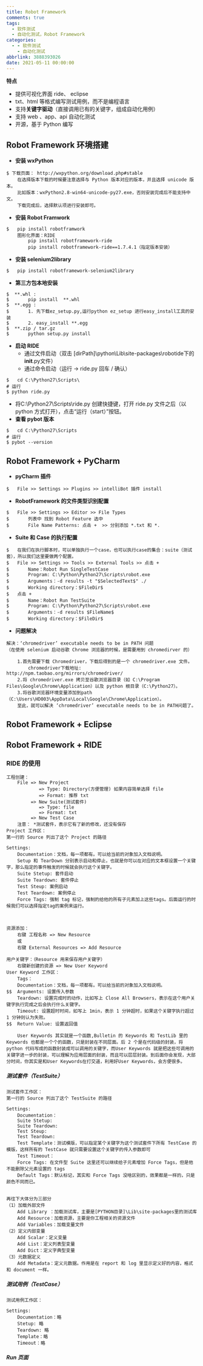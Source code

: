 ```yaml
---
title: Robot Framework
comments: true
tags:
  - 软件测试
  - 自动化测试，Robot Framework
categories:
  - - 软件测试
    - 自动化测试
abbrlink: 3888393026
date: 2021-05-11 00:00:00
---
```


**特点**
- 提供可视化界面 ride、 eclipse
- txt、html 等格式编写测试用例，而不是编程语言
- 支持**关键字驱动**（直接调用已有的关键字，组成自动化用例）
- 支持 web 、app、api 自动化测试
- 开源，基于 Python 编写

## Robot Framework 环境搭建


- **安装 wxPython**

```shell
$ 下载页面： http://wxpython.org/download.php#stable
	在选择版本下载的时候要注意选择与 Python 版本对应的版本，并且选择 unicode 版本。
	比如版本：wxPython2.8-win64-unicode-py27.exe，否则安装完成后不能支持中文。
	下载完成后，选择默认项进行安装即可。
```


- **安装 Robot Framwork**

```shell
$	pip install robotframwork
	图形化界面：RIDE
		pip install robotframework-ride
		pip install robotframework-ride==1.7.4.1（指定版本安装）
```


- **安装 selenium2library**

```shell
$	pip install robotframework-selenium2library
```


- **第三方包本地安装**

```shell
$  **.whl : 
$		pip install  **.whl
$  **.egg : 
$		1. 先下载ez_setup.py,运行python ez_setup 进行easy_install工具的安装
$		2. easy_install **.egg
$  **.zip / tar.gz
$		python setup.py install
```

- **启动 RIDE**
   - 通过文件启动（双击 [dirPath]\python\Lib\site-packages\robotide下的**init**.py文件）
   - 通过命令启动（运行 -> ride.py 回车 / 确认）
```shell
$	cd C:\Python27\Scripts\
# 运行
$ python ride.py
```

   - 将C:\Python27\Scripts\ride.py 创建快捷键，打开 ride.py 文件之后（以 python 方式打开），点击“运行（start）”按钮。
- **查看 pybot 版本**

```shell
$	cd C:\Python27\Scripts
# 运行
$ pybot --version
```

## Robot Framework + PyCharm


- **pyCharm 插件**

```shell
$	File >> Settings >> Plugins >> intelliBot 插件 install
```


- **RobotFramework 的文件类型识别配置**

```shell
$	File >> Settings >> Editor >> File Types
$		列表中 找到 Robot Feature 选中
$		File Name Patterns: 点击 +  >> 分别添加 *.txt 和 *.
```


- **Suite 和 Case 的执行配置**

```shell
$	在我们在执行脚本时，可以单独执行一个case，也可以执行case的集合：suite（测试套），所以我们这里要做两个配置。
$ 	File >> Settings >> Tools >> External Tools >> 点击 +
$ 		Name：Robot Run SingleTestCase
$		Program: C:\Python\Python27\Scripts\robot.exe
$       Arguments：-d results -t "$SelectedText$" ./
$       Working directory：$FileDir$
$	点击 + 
$       Name：Robot Run TestSuite
$		Program: C:\Python\Python27\Scripts\robot.exe
$       Arguments：-d results $FileName$
$       Working directory：$FileDir$
```


- **问题解决**

```shell
解决：‘chromedriver’ executable needs to be in PATH 问题 
（在使用 selenium 启动谷歌 Chrome 浏览器的时候，是需要用到 chromedirver 的）

    1.首先需要下载 Chromedriver，下载后得到的是一个 chromedriver.exe 文件。
        chromedriver下载地址:  http://npm.taobao.org/mirrors/chromedriver/
    2.将 chromedriver.exe 拷贝至谷歌浏览器目录（如 C:\Program Files\Google\Chrome\Application）以及 python 根目录（C:\Python27）。
    3.将谷歌浏览器环境变量添加到path（C:\Users\HD003\AppData\Local\Google\Chrome\Application）。
    至此，就可以解决 ‘chromedriver’ executable needs to be in PATH问题了。
```

## Robot Framework + Eclipse




## Robot Framework + RIDE


### RIDE 的使用


```shell
工程创建： 
	File => New Project
			=> Type: Directory(方便管理) 如果内容简单选择 file
			=> Format: 推荐 txt 
		 => New Suite(测试套件)
		 	=> Type: file
		 	=> Format: txt
		 => New Test Case
	注意： *测试套件，表示它有了新的修改，还没有保存
Project 工作区：
第一行的 Source 列出了这个 Project 的路径  

Settings:
	Documentation：文档，每一项都有。可以给当前的对象加入文档说明。
	Setup 和 TearDown 分别表示启动和停止，也就是你可以在对应的文本框设置一个关键字，那么指定的事件触发的时候就会执行这个关键字。
	Suite Stetup: 套件启动
	Suite Teardown: 套件停止
	Test Steup: 案例启动
	Test Teardown: 案例停止
	Force Tags: 强制 tag 标记，强制的给他的所有子元素加上这些tags。后面运行的时候我们可以选择指定tag的案例来运行。



资源添加：
	右键 工程名称 => New Resource
	或
	右键 External Resources => Add Resource
	
用户关键字：（Resource 用来保存用户关键字）
	右键新创建的资源 => New User Keyword 
User Keyword 工作区：
	Tags： 
    Documentation：文档，每一项都有。可以给当前的对象加入文档说明。
$$  Arguments: 设置传入参数
    Teardown: 设置完成时的动作，比如写上 Close All Browsers，表示在这个用户关键字执行完成之后会执行什么关键字。
    Timeout: 设置超时时间，如写上 1min，表示 1 分钟超时，如果这个关键字执行超过 1 分钟则认为失败。
$$  Return Value: 设置返回值
    
    User Keywords 其实就是一个函数,Bulletin 的 Keywords 和 TestLib 里的 Keywords 也都是一个个的函数，只是封装在不同层面。后 2 个是在代码级的封装，将 python 代码写成的函数封装成可以调用的关键字，而User Keywords 就是把这些可调用的关键字进一步的封装，可以理解为应用层面的封装，而且可以层层封装。到后面你会发现，大部分时间，你其实是和User Keywords在打交道，利用好User Keywords，会方便很多。
```
##### 测试套件（TestSuite）
```
测试套件工作区：
第一行的 Source 列出了这个 TestSuite 的路径

Settings:
	Documentation：
	Suite Stetup:
	Suite Teardown: 
	Test Steup: 
	Test Teardown:
	Test Template：测试模版，可以指定某个关键字为这个测试套件下所有 TestCase 的模版，这样所有的 TestCase 就只需要设置这个关键字的传入参数即可
	Test Timeout：
	Force Tags: 在文件型 Suite 这里还可以继续给子元素增加 Force Tags，但是他不能删除父元素设置的 tags
    Default Tags：默认标记，其实和 Force Tags 没啥区别的，效果都是一样的，只是颜色不同而已。
	
	
再往下大体分为三部分
（1）加载外部文件
    Add Library ：加载测试库，主要是[PYTHON目录]\Lib\site-packages里的测试库
    Add Resource：加载资源，主要是你工程相关的资源文件
    Add Variables：加载变量文件
（2）定义内部变量
    Add Scalar：定义变量
    Add List：定义列表型变量
    Add Dict：定义字典型变量
（3）元数据定义
	Add Metadata：定义元数据。作用是在 report 和 log 里显示定义好的内容，格式和 document 一样。
```


##### 测试用例（TestCase）
```shell
测试用例工作区：

Settings:
	Documentation：略
	Stetup: 略
	Teardown: 略
	Template：略
	Timeout：略
```

##### Run 页面

